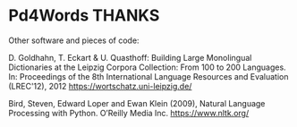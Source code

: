 Pd4Words THANKS
===============

Other software and pieces of code:

D. Goldhahn, T. Eckart & U. Quasthoff: Building Large Monolingual Dictionaries at the Leipzig Corpora Collection: From 100 to 200 Languages.
In: Proceedings of the 8th International Language Resources and Evaluation (LREC'12), 2012
<https://wortschatz.uni-leipzig.de/>

Bird, Steven, Edward Loper and Ewan Klein (2009), Natural Language Processing with Python. O’Reilly Media Inc.
<https://www.nltk.org/>

